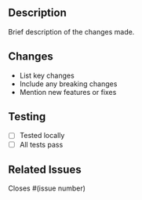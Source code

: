 ## Description
Brief description of the changes made.

## Changes
- List key changes
- Include any breaking changes
- Mention new features or fixes

## Testing
- [ ] Tested locally
- [ ] All tests pass

## Related Issues
Closes #(issue number)
